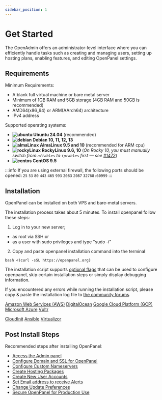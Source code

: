 ```yaml
---
sidebar_position: 1
---
```


# Get Started

The OpenAdmin offers an administrator-level interface where you can efficiently handle tasks such as creating and managing users, setting up hosting plans, enabling features, and editing OpenPanel settings.

## Requirements

Minimum Requirements:

- A blank full virtual machine or bare metal server
- Minimum of 1GB RAM and 5GB storage (4GB RAM and 50GB is recommended)
- AMD64(x86_64) or ARM(AArch64) architecture
- IPv4 address

Supported operating systems:
- **![ubuntu](/img/os/ubuntu.png) Ubuntu 24.04** (recommended)
- **![debian](/img/os/debian.png) Debian 10, 11, 12, 13**
- **![almaLinux](/img/os/almaLinux.png) AlmaLinux 9.5 and 10** (recommended for ARM cpu)
- **![rockyLinux](/img/os/rockyLinux.png) RockyLinux 9.6, 10** (*On Rocky 10, you must manually switch from `nftables` to `iptables` first — see [#1472](https://github.com/docker/for-linux/issues/1472)*)
- **![centos](/img/os/centos.png) CentOS 9.5**

:::info
If you are using external firewall, the following ports should be opened:  `25` `53` `80` `443` `465` `993` `2083` `2087` `32768:60999`
:::

## Installation

OpenPanel can be installed on both VPS and bare-metal servers. 

The installation process takes about 5 minutes. To install openpanel follow these steps: 

<Tabs>
  <TabItem value="openpanel-install-on-dedicated" label="Install script" default>

1. Log in to your new server;
- as root via SSH or
- as a user with sudo privileges and type "sudo -i"
2. Copy and paste openpanel installation command into the terminal
```shell
bash <(curl -sSL https://openpanel.org)
```

The installation script supports [optional flags](/install) that can be used to configure openpanel, skip certain installation steps or simply display debugging information.

If you encountered any errors while running the installation script, please copy & paste the installation log file to [the community forums](https://community.openpanel.org).

  </TabItem>
  <TabItem value="openpanel-install-on-cloud" label="Cloud">

[Amazon Web Services (AWS)](/docs/articles/install-update/install-on-aws)
[DigitalOcean](/docs/articles/install-update/install-on-digitalocean)
[Google Cloud Platform (GCP)](/docs/articles/install-update/install-on-google-cloud)
[Microsoft Azure](/docs/articles/install-update/install-on-microsoft-azure)
[Vultr](/docs/articles/install-update/install-on-vultr)
    
  </TabItem>
  <TabItem value="openpanel-install-on-other" label="Other">

[CloudInit](/docs/articles/install-update/install-using-cloudinit)
[Ansible](/docs/articles/install-update/install-using-ansible)
[Virtualizor](/docs/articles/install-update/install-on-virtualizor)

  </TabItem>  
</Tabs>


## Post Install Steps

Recommended steps after installing OpenPanel:
- [Access the Admin panel](/docs/articles/dev-experience/how-to-access-openadmin)
- [Configure Domain and SSL for OpenPanel](/docs/admin/settings/general/#set-domain-for-openpanel)
- [Configure Custom Nameservers](/docs/admin/settings/openpanel/#set-nameservers)
- [Create Hosting Packages](/docs/admin/plans/hosting_plans#create-a-plan)
- [Create New User Accounts](/docs/admin/accounts/users/#create-users)
- [Set Email address to receive Alerts](/docs/admin/notifications/#email-alerts)
- [Change Update Preferences](/docs/admin/settings/updates)
- [Secure OpenPanel for Production Use](/docs/articles/security/securing-openpanel/)
